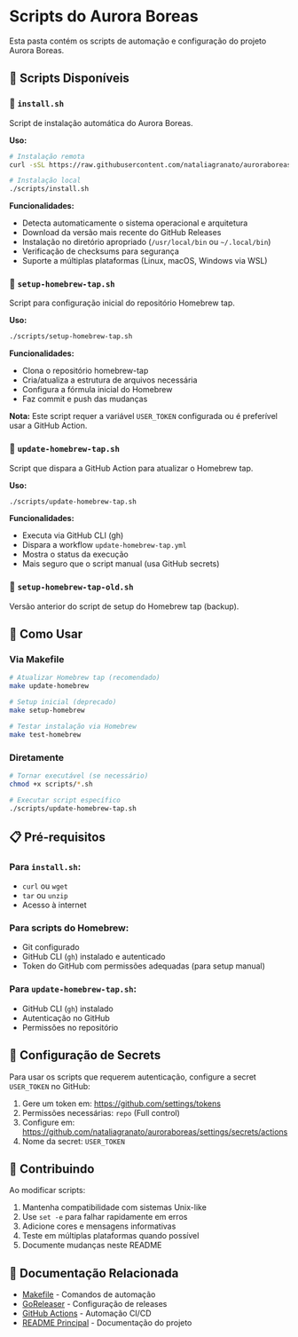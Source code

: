 # Scripts do Aurora Boreas

Esta pasta contém os scripts de automação e configuração do projeto Aurora Boreas.

## 📜 Scripts Disponíveis

### 🚀 `install.sh`
Script de instalação automática do Aurora Boreas.

**Uso:**
```bash
# Instalação remota
curl -sSL https://raw.githubusercontent.com/nataliagranato/auroraboreas/main/scripts/install.sh | bash

# Instalação local
./scripts/install.sh
```

**Funcionalidades:**
- Detecta automaticamente o sistema operacional e arquitetura
- Download da versão mais recente do GitHub Releases
- Instalação no diretório apropriado (`/usr/local/bin` ou `~/.local/bin`)
- Verificação de checksums para segurança
- Suporte a múltiplas plataformas (Linux, macOS, Windows via WSL)

### 🍺 `setup-homebrew-tap.sh`
Script para configuração inicial do repositório Homebrew tap.

**Uso:**
```bash
./scripts/setup-homebrew-tap.sh
```

**Funcionalidades:**
- Clona o repositório homebrew-tap
- Cria/atualiza a estrutura de arquivos necessária
- Configura a fórmula inicial do Homebrew
- Faz commit e push das mudanças

**Nota:** Este script requer a variável `USER_TOKEN` configurada ou é preferível usar a GitHub Action.

### 🔄 `update-homebrew-tap.sh`
Script que dispara a GitHub Action para atualizar o Homebrew tap.

**Uso:**
```bash
./scripts/update-homebrew-tap.sh
```

**Funcionalidades:**
- Executa via GitHub CLI (gh)
- Dispara a workflow `update-homebrew-tap.yml`
- Mostra o status da execução
- Mais seguro que o script manual (usa GitHub secrets)

### 📜 `setup-homebrew-tap-old.sh`
Versão anterior do script de setup do Homebrew tap (backup).

## 🔧 Como Usar

### Via Makefile
```bash
# Atualizar Homebrew tap (recomendado)
make update-homebrew

# Setup inicial (deprecado)
make setup-homebrew

# Testar instalação via Homebrew
make test-homebrew
```

### Diretamente
```bash
# Tornar executável (se necessário)
chmod +x scripts/*.sh

# Executar script específico
./scripts/update-homebrew-tap.sh
```

## 📋 Pré-requisitos

### Para `install.sh`:
- `curl` ou `wget`
- `tar` ou `unzip`
- Acesso à internet

### Para scripts do Homebrew:
- Git configurado
- GitHub CLI (`gh`) instalado e autenticado
- Token do GitHub com permissões adequadas (para setup manual)

### Para `update-homebrew-tap.sh`:
- GitHub CLI (`gh`) instalado
- Autenticação no GitHub
- Permissões no repositório

## 🔐 Configuração de Secrets

Para usar os scripts que requerem autenticação, configure a secret `USER_TOKEN` no GitHub:

1. Gere um token em: https://github.com/settings/tokens
2. Permissões necessárias: `repo` (Full control)
3. Configure em: https://github.com/nataliagranato/auroraboreas/settings/secrets/actions
4. Nome da secret: `USER_TOKEN`

## 🤝 Contribuindo

Ao modificar scripts:

1. Mantenha compatibilidade com sistemas Unix-like
2. Use `set -e` para falhar rapidamente em erros
3. Adicione cores e mensagens informativas
4. Teste em múltiplas plataformas quando possível
5. Documente mudanças neste README

## 📖 Documentação Relacionada

- [Makefile](../Makefile) - Comandos de automação
- [GoReleaser](../.goreleaser.yml) - Configuração de releases
- [GitHub Actions](../.github/workflows/) - Automação CI/CD
- [README Principal](../README.md) - Documentação do projeto
